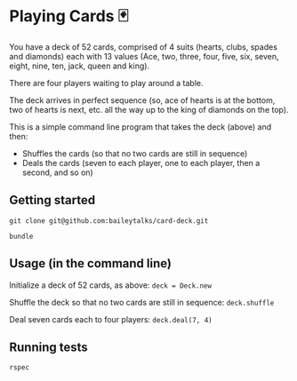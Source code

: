 # Playing Cards 🃏

You have a deck of 52 cards, comprised of 4 suits (hearts, clubs, spades and diamonds) each with 13 values (Ace, two, three, four, five, six, seven, eight, nine, ten, jack, queen and king).

There are four players waiting to play around a table.

The deck arrives in perfect sequence (so, ace of hearts is at the bottom, two of hearts is next, etc. all the way up to the king of diamonds on the top).

This is a simple command line program that takes the deck (above) and then:
* Shuffles the cards (so that no two cards are still in sequence)
* Deals the cards (seven to each player, one to each player, then a second, and so on)

## Getting started

`git clone git@github.com:baileytalks/card-deck.git`

`bundle`

## Usage (in the command line)
Initialize a deck of 52 cards, as above:
`deck = Deck.new`

Shuffle the deck so that no two cards are still in sequence:
`deck.shuffle`

Deal seven cards each to four players:
`deck.deal(7, 4)`

## Running tests

`rspec`
